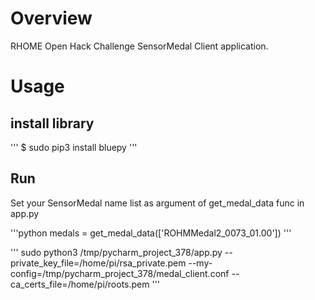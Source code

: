 # Overview

RHOME Open Hack Challenge SensorMedal Client application.


# Usage

## install library

'''
$ sudo pip3 install bluepy
'''

## Run

Set your SensorMedal name list as argument of get_medal_data func in app.py

'''python
medals = get_medal_data(['ROHMMedal2_0073_01.00'])
'''

'''
 sudo python3 /tmp/pycharm_project_378/app.py --private_key_file=/home/pi/rsa_private.pem --my-config=/tmp/pycharm_project_378/medal_client.conf  --ca_certs_file=/home/pi/roots.pem
'''


